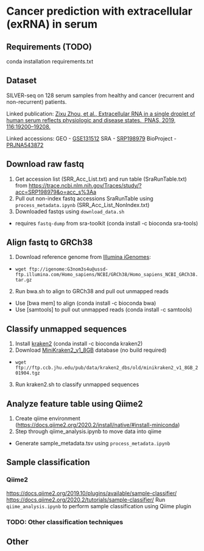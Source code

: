 # Cancer prediction with extracellular (exRNA) in serum

## Requirements (TODO)
conda installation
requirements.txt

## Dataset
SILVER-seq on 128 serum samples from healthy and cancer (recurrent and non-recurrent) patients.

Linked publication:
[Zixu Zhou, et al., Extracellular RNA in a single droplet of human serum reflects physiologic and disease states. 
PNAS, 2019, 116:19200–19208.](https://www.pnas.org/content/116/38/19200)

Linked accessions:
GEO - [GSE131512](https://www.ncbi.nlm.nih.gov//geo/query/acc.cgi?acc=GSE131512)
SRA - [SRP198979](https://trace.ncbi.nlm.nih.gov/Traces/sra/?study=SRP198979)
BioProject - [PRJNA543872](https://www.ncbi.nlm.nih.gov/bioproject/PRJNA543872)

## Download raw fastq
1. Get accession list (SRR_Acc_List.txt) and run table (SraRunTable.txt) from https://trace.ncbi.nlm.nih.gov/Traces/study/?acc=SRP198979&o=acc_s%3Aa
2. Pull out non-index fastq accessions SraRunTable using `process_metadata.ipynb` (SRR_Acc_List_NonIndex.txt)
3. Downloaded fastqs using `download_data.sh`
 - requires `fastq-dump` from sra-toolkit (conda install -c bioconda sra-tools)
 
## Align fastq to GRCh38
1. Download reference genome from [Illumina iGenomes](https://support.illumina.com/sequencing/sequencing_software/igenome.html):
 - `wget ftp://igenome:G3nom3s4u@ussd-ftp.illumina.com/Homo_sapiens/NCBI/GRCh38/Homo_sapiens_NCBI_GRCh38.tar.gz`
2. Run bwa.sh to align  to GRCh38 and pull out unmapped reads
 - Use [bwa mem] to align (conda install -c bioconda bwa)
 - Use [samtools] to pull out unmapped reads (conda install -c samtools)

## Classify unmapped sequences
1. Install [kraken2](https://ccb.jhu.edu/software/kraken2/index.shtml?t=manual) (conda install -c bioconda kraken2)
2. Download [MiniKraken2_v1_8GB](https://ccb.jhu.edu/software/kraken2/index.shtml?t=downloads) database (no build required)
 - `wget ftp://ftp.ccb.jhu.edu/pub/data/kraken2_dbs/old/minikraken2_v1_8GB_201904.tgz`
3. Run kraken2.sh to classify unmapped sequences

## Analyze feature table using Qiime2
1. Create qiime environment (https://docs.qiime2.org/2020.2/install/native/#install-miniconda)
2. Step through qiime_analysis.ipynb to move data into qiime
 - Generate sample_metadata.tsv using `process_metadata.ipynb`

## Sample classification

### Qiime2
https://docs.qiime2.org/2019.10/plugins/available/sample-classifier/
https://docs.qiime2.org/2020.2/tutorials/sample-classifier/
Run `qiime_analysis.ipynb` to perform sample classification using Qiime plugin

### TODO: Other classification techniques

## Other

